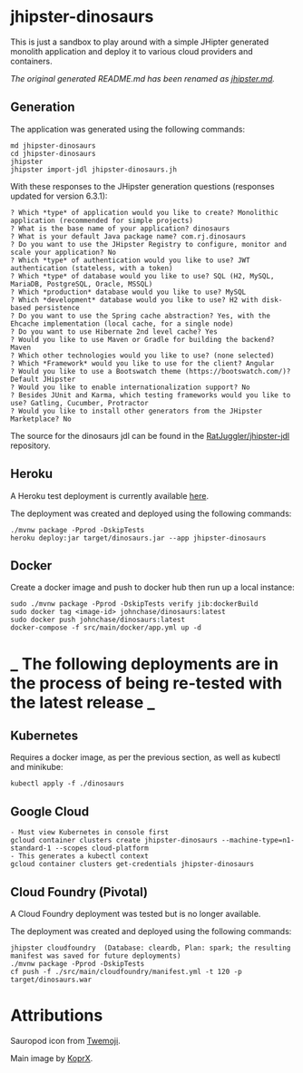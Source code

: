 # jhipster-dinosaurs

This is just a sandbox to play around with a simple JHipter generated monolith application and deploy it to various
cloud providers and containers.

_The original generated README.md has been renamed as [jhipster.md](jhipster.md)._

## Generation

The application was generated using the following commands:

    md jhipster-dinosaurs
    cd jhipster-dinosaurs
    jhipster
    jhipster import-jdl jhipster-dinosaurs.jh

With these responses to the JHipster generation questions (responses updated for version 6.3.1):

    ? Which *type* of application would you like to create? Monolithic application (recommended for simple projects)
    ? What is the base name of your application? dinosaurs
    ? What is your default Java package name? com.rj.dinosaurs
    ? Do you want to use the JHipster Registry to configure, monitor and scale your application? No
    ? Which *type* of authentication would you like to use? JWT authentication (stateless, with a token)
    ? Which *type* of database would you like to use? SQL (H2, MySQL, MariaDB, PostgreSQL, Oracle, MSSQL)
    ? Which *production* database would you like to use? MySQL
    ? Which *development* database would you like to use? H2 with disk-based persistence
    ? Do you want to use the Spring cache abstraction? Yes, with the Ehcache implementation (local cache, for a single node)
    ? Do you want to use Hibernate 2nd level cache? Yes
    ? Would you like to use Maven or Gradle for building the backend? Maven
    ? Which other technologies would you like to use? (none selected)
    ? Which *Framework* would you like to use for the client? Angular
    ? Would you like to use a Bootswatch theme (https://bootswatch.com/)? Default JHipster
    ? Would you like to enable internationalization support? No
    ? Besides JUnit and Karma, which testing frameworks would you like to use? Gatling, Cucumber, Protractor
    ? Would you like to install other generators from the JHipster Marketplace? No

The source for the dinosaurs jdl can be found in the [RatJuggler/jhipster-jdl](https://github.com/RatJuggler/jhipster-jdl)
repository.

## Heroku

A Heroku test deployment is currently available [here](https://jhipster-dinosaurs.herokuapp.com/).

The deployment was created and deployed using the following commands:

    ./mvnw package -Pprod -DskipTests
    heroku deploy:jar target/dinosaurs.jar --app jhipster-dinosaurs

## Docker

Create a docker image and push to docker hub then run up a local instance:

    sudo ./mvnw package -Pprod -DskipTests verify jib:dockerBuild
    sudo docker tag <image-id> johnchase/dinosaurs:latest
    sudo docker push johnchase/dinosaurs:latest
    docker-compose -f src/main/docker/app.yml up -d

# **_ The following deployments are in the process of being re-tested with the latest release _**

## Kubernetes

Requires a docker image, as per the previous section, as well as kubectl and minikube:

    kubectl apply -f ./dinosaurs

## Google Cloud

    - Must view Kubernetes in console first
    gcloud container clusters create jhipster-dinosaurs --machine-type=n1-standard-1 --scopes cloud-platform
    - This generates a kubectl context
    gcloud container clusters get-credentials jhipster-dinosaurs

## Cloud Foundry (Pivotal)

A Cloud Foundry deployment was tested but is no longer available.

The deployment was created and deployed using the following commands:

    jhipster cloudfoundry  (Database: cleardb, Plan: spark; the resulting manifest was saved for future deployments)
    ./mvnw package -Pprod -DskipTests
    cf push -f ./src/main/cloudfoundry/manifest.yml -t 120 -p target/dinosaurs.war

# Attributions

Sauropod icon from [Twemoji](https://twemoji.twitter.com/content/twemoji-twitter/en.html).

Main image by [KoprX](https://commons.wikimedia.org/wiki/User:KoprX).
